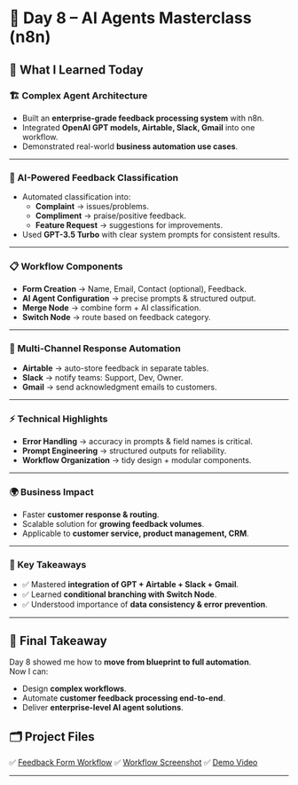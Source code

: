 # 🚀 Day 8 – AI Agents Masterclass (n8n)

## 📌 What I Learned Today

### 🏗️ Complex Agent Architecture  
- Built an **enterprise-grade feedback processing system** with n8n.  
- Integrated **OpenAI GPT models, Airtable, Slack, Gmail** into one workflow.  
- Demonstrated real-world **business automation use cases**.  

---

### 🧠 AI-Powered Feedback Classification  
- Automated classification into:  
  - **Complaint** → issues/problems.  
  - **Compliment** → praise/positive feedback.  
  - **Feature Request** → suggestions for improvements.  
- Used **GPT-3.5 Turbo** with clear system prompts for consistent results.  

---

### 📋 Workflow Components  
- **Form Creation** → Name, Email, Contact (optional), Feedback.  
- **AI Agent Configuration** → precise prompts & structured output.  
- **Merge Node** → combine form + AI classification.  
- **Switch Node** → route based on feedback category.  

---

### 🔀 Multi-Channel Response Automation  
- **Airtable** → auto-store feedback in separate tables.  
- **Slack** → notify teams: Support, Dev, Owner.  
- **Gmail** → send acknowledgment emails to customers.  

---

### ⚡ Technical Highlights  
- **Error Handling** → accuracy in prompts & field names is critical.  
- **Prompt Engineering** → structured outputs for reliability.  
- **Workflow Organization** → tidy design + modular components.  

---

### 🌍 Business Impact  
- Faster **customer response & routing**.  
- Scalable solution for **growing feedback volumes**.  
- Applicable to **customer service, product management, CRM**.  

---

### 🔑 Key Takeaways  
- ✅ Mastered **integration of GPT + Airtable + Slack + Gmail**.  
- ✅ Learned **conditional branching with Switch Node**.  
- ✅ Understood importance of **data consistency & error prevention**.  

---

## 📝 Final Takeaway  
Day 8 showed me how to **move from blueprint to full automation**.  
Now I can:  
- Design **complex workflows**.  
- Automate **customer feedback processing end-to-end**.  
- Deliver **enterprise-level AI agent solutions**.

## 🗂 Project Files
 ✅ [Feedback Form Workflow](./Feedback%20Form.json) 
 ✅ [Workflow Screenshot](./day%208%20screenshot.png)
 ✅ [Demo Video](./day%208%20video.mp4) 

---






